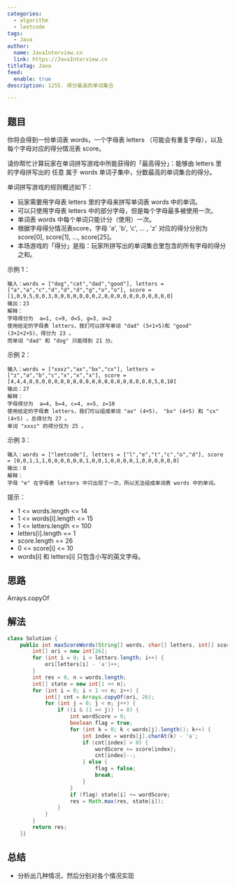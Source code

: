 ```yaml
---
categories:
  - algorithm
  - leetcode
tags:
  - Java
author: 
  name: JavaInterview.cn
  link: https://JavaInterview.cn
titleTag: Java
feed:
  enable: true
description: 1255. 得分最高的单词集合

---
```


## 题目

你将会得到一份单词表 words，一个字母表 letters （可能会有重复字母），以及每个字母对应的得分情况表 score。

请你帮忙计算玩家在单词拼写游戏中所能获得的「最高得分」：能够由 letters 里的字母拼写出的 任意 属于 words 单词子集中，分数最高的单词集合的得分。

单词拼写游戏的规则概述如下：

* 玩家需要用字母表 letters 里的字母来拼写单词表 words 中的单词。
* 可以只使用字母表 letters 中的部分字母，但是每个字母最多被使用一次。
* 单词表 words 中每个单词只能计分（使用）一次。
* 根据字母得分情况表score，字母 'a', 'b', 'c', ... , 'z' 对应的得分分别为 score[0], score[1], ..., score[25]。
* 本场游戏的「得分」是指：玩家所拼写出的单词集合里包含的所有字母的得分之和。


示例 1：

    输入：words = ["dog","cat","dad","good"], letters = ["a","a","c","d","d","d","g","o","o"], score = [1,0,9,5,0,0,3,0,0,0,0,0,0,0,2,0,0,0,0,0,0,0,0,0,0,0]
    输出：23
    解释：
    字母得分为  a=1, c=9, d=5, g=3, o=2
    使用给定的字母表 letters，我们可以拼写单词 "dad" (5+1+5)和 "good" (3+2+2+5)，得分为 23 。
    而单词 "dad" 和 "dog" 只能得到 21 分。
示例 2：

    输入：words = ["xxxz","ax","bx","cx"], letters = ["z","a","b","c","x","x","x"], score = [4,4,4,0,0,0,0,0,0,0,0,0,0,0,0,0,0,0,0,0,0,0,0,5,0,10]
    输出：27
    解释：
    字母得分为  a=4, b=4, c=4, x=5, z=10
    使用给定的字母表 letters，我们可以组成单词 "ax" (4+5)， "bx" (4+5) 和 "cx" (4+5) ，总得分为 27 。
    单词 "xxxz" 的得分仅为 25 。
示例 3：

    输入：words = ["leetcode"], letters = ["l","e","t","c","o","d"], score = [0,0,1,1,1,0,0,0,0,0,0,1,0,0,1,0,0,0,0,1,0,0,0,0,0,0]
    输出：0
    解释：
    字母 "e" 在字母表 letters 中只出现了一次，所以无法组成单词表 words 中的单词。


提示：

* 1 <= words.length <= 14
* 1 <= words[i].length <= 15
* 1 <= letters.length <= 100
* letters[i].length == 1
* score.length == 26
* 0 <= score[i] <= 10
* words[i] 和 letters[i] 只包含小写的英文字母。

## 思路

Arrays.copyOf

## 解法
```java
class Solution {
    public int maxScoreWords(String[] words, char[] letters, int[] score) {
        int[] ori = new int[26];
        for (int i = 0; i < letters.length; i++) {
            ori[letters[i] - 'a']++;
        }
        int res = 0, n = words.length;
        int[] state = new int[1 << n];
        for (int i = 0; i < 1 << n; i++) {
            int[] cnt = Arrays.copyOf(ori, 26);
            for (int j = 0; j < n; j++) {
                if ((i & (1 << j)) != 0) {
                    int wordScore = 0;
                    boolean flag = true;
                    for (int k = 0; k < words[j].length(); k++) {
                        int index = words[j].charAt(k) - 'a';
                        if (cnt[index] > 0) {
                            wordScore += score[index];
                            cnt[index]--;
                        } else {
                            flag = false;
                            break;
                        }
                    }
                    if (flag) state[i] += wordScore;
                    res = Math.max(res, state[i]);
                }
            }
        }
        return res;
    }}

```

## 总结

- 分析出几种情况，然后分别对各个情况实现 
